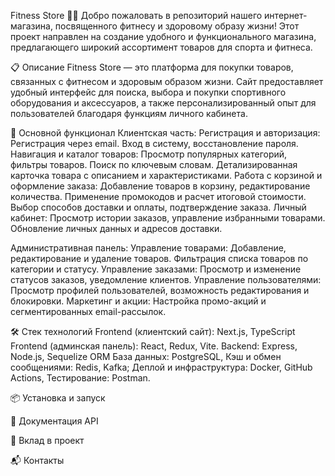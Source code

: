 Fitness Store 🏋️‍♂️ Добро пожаловать в репозиторий нашего интернет-магазина, посвященного фитнесу и здоровому образу жизни! Этот проект направлен на создание удобного и функционального магазина, предлагающего широкий ассортимент товаров для спорта и фитнеса.

📋 Описание Fitness Store — это платформа для покупки товаров, связанных с фитнесом и здоровым образом жизни. Сайт предоставляет удобный интерфейс для поиска, выбора и покупки спортивного оборудования и аксессуаров, а также персонализированный опыт для пользователей благодаря функциям личного кабинета.

🚀 Основной функционал 
Клиентская часть: 
Регистрация и авторизация: Регистрация через email. Вход в систему, восстановление пароля.
Навигация и каталог товаров: Просмотр популярных категорий, фильтры товаров. Поиск по ключевым словам. Детализированная карточка товара с описанием и характеристиками. 
Работа с корзиной и оформление заказа: Добавление товаров в корзину, редактирование количества. Применение промокодов и расчет итоговой стоимости. Выбор способов доставки и оплаты, подтверждение заказа. 
Личный кабинет: Просмотр истории заказов, управление избранными товарами. Обновление личных данных и адресов доставки.

Административная панель: 
Управление товарами: Добавление, редактирование и удаление товаров. Фильтрация списка товаров по категории и статусу. 
Управление заказами: Просмотр и изменение статусов заказов, уведомление клиентов. 
Управление пользователями: Просмотр профилей пользователей, возможность редактирования и блокировки. 
Маркетинг и акции: Настройка промо-акций и сегментированных email-рассылок.

🛠️ Стек технологий Frontend (клиентский сайт): Next.js, TypeScript Frontend (админская панель): React, Redux, Vite. Backend: Express, Node.js, Sequelize ORM База данных: PostgreSQL, Кэш и обмен сообщениями: Redis, Kafka; Деплой и инфраструктура: Docker, GitHub Actions, Тестирование: Postman.

📦 Установка и запуск

📄 Документация API

🤝 Вклад в проект

📬 Контакты

